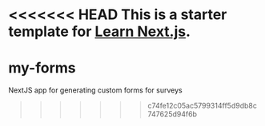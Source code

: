<<<<<<< HEAD
This is a starter template for [Learn Next.js](https://nextjs.org/learn).
=======
# my-forms
NextJS app for generating custom forms for surveys
>>>>>>> c74fe12c05ac5799314ff5d9db8c747625d94f6b
